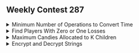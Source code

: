 ## Weekly Contest 287
<details><summary>Minimum Number of Operations to Convert Time</summary></details>
<details><summary>Find Players With Zero or One Losses</summary></details>
<details><summary>Maximum Candies Allocated to K Children</summary></details>
<details><summary>Encrypt and Decrypt Strings</summary></details>
